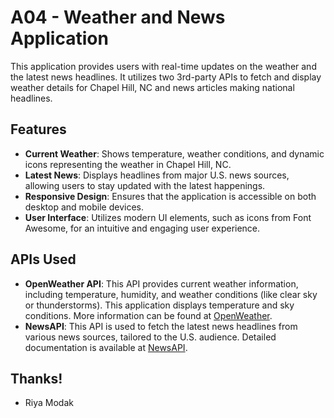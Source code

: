 # A04 - Weather and News Application

This application provides users with real-time updates on the weather and the latest news headlines. It utilizes two 3rd-party APIs to fetch and display weather details for Chapel Hill, NC and news articles making national headlines. 

## Features
- **Current Weather**: Shows temperature, weather conditions, and dynamic icons representing the weather in Chapel Hill, NC.
- **Latest News**: Displays headlines from major U.S. news sources, allowing users to stay updated with the latest happenings.
- **Responsive Design**: Ensures that the application is accessible on both desktop and mobile devices.
- **User Interface**: Utilizes modern UI elements, such as icons from Font Awesome, for an intuitive and engaging user experience.

## APIs Used
- **OpenWeather API**: This API provides current weather information, including temperature, humidity, and weather conditions (like clear sky or thunderstorms). This application displays temperature and sky conditions. More information can be found at [OpenWeather](https://openweathermap.org/).
- **NewsAPI**: This API is used to fetch the latest news headlines from various news sources, tailored to the U.S. audience. Detailed documentation is available at [NewsAPI](https://newsapi.org/).

## Thanks!

- Riya Modak
